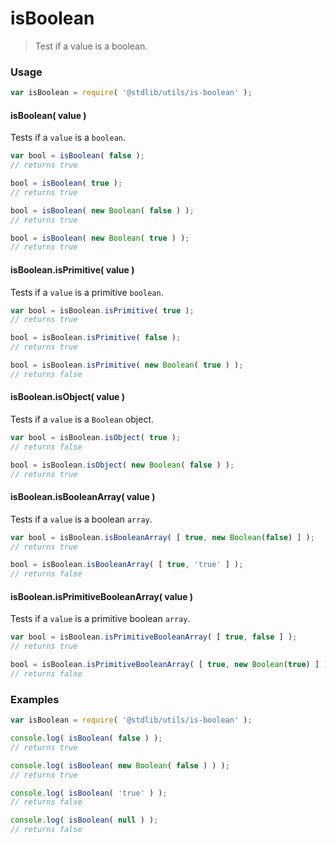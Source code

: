 isBoolean
===
> Test if a value is a boolean.

<!-- <usage> -->
### Usage

``` javascript
var isBoolean = require( '@stdlib/utils/is-boolean' );
```

#### isBoolean( value )

Tests if a `value` is a `boolean`.

``` javascript
var bool = isBoolean( false );
// returns true

bool = isBoolean( true );
// returns true

bool = isBoolean( new Boolean( false ) );
// returns true

bool = isBoolean( new Boolean( true ) );
// returns true
```

#### isBoolean.isPrimitive( value )

Tests if a `value` is a primitive `boolean`.

``` javascript
var bool = isBoolean.isPrimitive( true );
// returns true

bool = isBoolean.isPrimitive( false );
// returns true

bool = isBoolean.isPrimitive( new Boolean( true ) );
// returns false
```

#### isBoolean.isObject( value )

Tests if a `value` is a `Boolean` object.

``` javascript
var bool = isBoolean.isObject( true );
// returns false

bool = isBoolean.isObject( new Boolean( false ) );
// returns true
```

#### isBoolean.isBooleanArray( value )

Tests if a `value` is a boolean `array`.

``` javascript
var bool = isBoolean.isBooleanArray( [ true, new Boolean(false) ] );
// returns true

bool = isBoolean.isBooleanArray( [ true, 'true' ] );
// returns false
```

#### isBoolean.isPrimitiveBooleanArray( value )

Tests if a `value` is a primitive boolean `array`.

``` javascript
var bool = isBoolean.isPrimitiveBooleanArray( [ true, false ] );
// returns true

bool = isBoolean.isPrimitiveBooleanArray( [ true, new Boolean(true) ] );
// returns false
```
<!-- </usage> -->

<!-- <examples> -->
### Examples

``` javascript
var isBoolean = require( '@stdlib/utils/is-boolean' );

console.log( isBoolean( false ) );
// returns true

console.log( isBoolean( new Boolean( false ) ) );
// returns true

console.log( isBoolean( 'true' ) );
// returns false

console.log( isBoolean( null ) );
// returns false
```
<!-- </examples> -->

<!-- <links> -->
<!-- </links> -->
